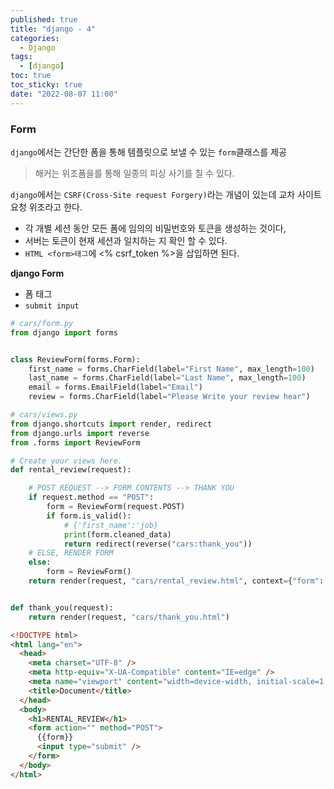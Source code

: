 ```yaml
---
published: true
title: "django - 4"
categories:
  - Django
tags:
  - [django]
toc: true
toc_sticky: true
date: "2022-08-07 11:00"
---
```


### Form

`django`에서는 간단한 폼을 통해 템플릿으로 보낼 수 있는 `form`클래스를 제공

>  해커는 위조폼을를 통해 일종의 피싱 사기를 칠 수 있다.

`django`에서는 `CSRF(Cross-Site request Forgery)`라는 개념이 있는데 교차 사이트 요청 위조라고 한다.

* 각 개별 세션 동안 모든 폼에 임의의 비밀번호와 토큰을 생성하는 것이다,
* 서버는 토큰이 현재 세션과 일치하는 지 확인 할 수 있다.
* `HTML <form>태그`에 <% csrf_token %>을 삽입하면 된다.

**django Form**

* 폼 태그
* `submit input`

```python
# cars/form.py
from django import forms


class ReviewForm(forms.Form):
    first_name = forms.CharField(label="First Name", max_length=100)
    last_name = forms.CharField(label="Last Name", max_length=100)
    email = forms.EmailField(label="Email")
    review = forms.CharField(label="Please Write your review hear")
```

```python
# cars/views.py
from django.shortcuts import render, redirect
from django.urls import reverse
from .forms import ReviewForm

# Create your views here.
def rental_review(request):

    # POST REQUEST --> FORM CONTENTS --> THANK YOU
    if request.method == "POST":
        form = ReviewForm(request.POST)
        if form.is_valid():
            # {'first_name':'job}
            print(form.cleaned_data)
            return redirect(reverse("cars:thank_you"))
    # ELSE, RENDER FORM
    else:
        form = ReviewForm()
    return render(request, "cars/rental_review.html", context={"form": form})


def thank_you(request):
    return render(request, "cars/thank_you.html")

```

```html
<!DOCTYPE html>
<html lang="en">
  <head>
    <meta charset="UTF-8" />
    <meta http-equiv="X-UA-Compatible" content="IE=edge" />
    <meta name="viewport" content="width=device-width, initial-scale=1.0" />
    <title>Document</title>
  </head>
  <body>
    <h1>RENTAL_REVIEW</h1>
    <form action="" method="POST">
      {{form}}
      <input type="submit" />
    </form>
  </body>
</html>
```

